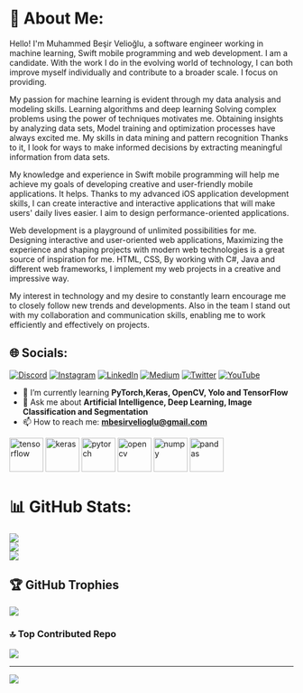 
# 💫 About Me:
Hello! I'm Muhammed Beşir Velioğlu, a software engineer working in machine learning, Swift mobile programming and web development.
I am a candidate.
  With the work I do in the evolving world of technology, I can both improve myself individually and contribute to a broader scale.
I focus on providing.

  My passion for machine learning is evident through my data analysis and modeling skills. Learning algorithms and deep learning
Solving complex problems using the power of techniques motivates me. Obtaining insights by analyzing data sets,
Model training and optimization processes have always excited me. My skills in data mining and pattern recognition
Thanks to it, I look for ways to make informed decisions by extracting meaningful information from data sets.

  My knowledge and experience in Swift mobile programming will help me achieve my goals of developing creative and user-friendly mobile applications.
It helps. Thanks to my advanced iOS application development skills, I can create interactive and interactive applications that will make users' daily lives easier.
I aim to design performance-oriented applications.

  Web development is a playground of unlimited possibilities for me. Designing interactive and user-oriented web applications,
Maximizing the experience and shaping projects with modern web technologies is a great source of inspiration for me. HTML, CSS,
By working with C#, Java and different web frameworks, I implement my web projects in a creative and impressive way.

  My interest in technology and my desire to constantly learn encourage me to closely follow new trends and developments. Also in the team
I stand out with my collaboration and communication skills, enabling me to work efficiently and effectively on projects.

## 🌐 Socials:
[![Discord](https://img.shields.io/badge/Discord-%237289DA.svg?logo=discord&logoColor=white)](https://discord.gg/besirvelioglu) [![Instagram](https://img.shields.io/badge/Instagram-%23E4405F.svg?logo=Instagram&logoColor=white)](https://instagram.com/besirvelioglu) [![LinkedIn](https://img.shields.io/badge/LinkedIn-%230077B5.svg?logo=linkedin&logoColor=white)](https://linkedin.com/in/muhammed-besir-velioglu) [![Medium](https://img.shields.io/badge/Medium-12100E?logo=medium&logoColor=white)](https://medium.com/@Mbesirvelioglu) [![Twitter](https://img.shields.io/badge/Twitter-%231DA1F2.svg?logo=Twitter&logoColor=white)](https://twitter.com/BesirVelioglu) [![YouTube](https://img.shields.io/badge/YouTube-%23FF0000.svg?logo=YouTube&logoColor=white)](https://youtube.com/@@BesirVelioglu) 

- 🌱 I’m currently learning **PyTorch,Keras, OpenCV, Yolo and TensorFlow**
- 💭 Ask me about **Artificial Intelligence, Deep Learning, Image Classification and Segmentation**
- 📫 How to reach me: **mbesirvelioglu@gmail.com**

<p align="left">
   <img src="https://www.vectorlogo.zone/logos/tensorflow/tensorflow-icon.svg" alt="tensorflow" width="60" height="60"/>
    <img src="https://upload.wikimedia.org/wikipedia/commons/c/c9/Keras_Logo.jpg" alt="keras" width="60" height="60"/>
  <img src="https://www.vectorlogo.zone/logos/pytorch/pytorch-icon.svg" alt="pytorch" width="60" height="60"/>
  <img src="https://www.vectorlogo.zone/logos/opencv/opencv-icon.svg" alt="opencv" width="60" height="60"/>
   <img src="https://www.vectorlogo.zone/logos/numpy/numpy-icon.svg" alt="numpy" width="60" height="60"/>
   <img src="https://github.com/simple-icons/simple-icons/blob/master/icons/pandas.svg" alt="pandas" width="60" height="60"/>
</p>

# 📊 GitHub Stats:
![](https://github-readme-stats.vercel.app/api?username=BesirVelioglu&theme=swift&hide_border=false&include_all_commits=false&count_private=false)<br/>
![](https://github-readme-streak-stats.herokuapp.com/?user=BesirVelioglu&theme=swift&hide_border=false)<br/>
![](https://github-readme-stats.vercel.app/api/top-langs/?username=BesirVelioglu&theme=swift&hide_border=false&include_all_commits=false&count_private=false&layout=compact)

## 🏆 GitHub Trophies
![](https://github-profile-trophy.vercel.app/?username=BesirVelioglu&theme=onestar&no-frame=true&no-bg=false&margin-w=4)

### 🔝 Top Contributed Repo
![](https://github-contributor-stats.vercel.app/api?username=BesirVelioglu&limit=5&theme=flat&combine_all_yearly_contributions=true)

---
[![](https://visitcount.itsvg.in/api?id=BesirVelioglu&icon=0&color=1)](https://visitcount.itsvg.in)

<!-- Proudly created with GPRM ( https://gprm.itsvg.in ) -->


